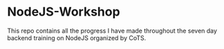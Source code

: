 # NodeJS-Workshop
This repo contains all the progress I have made throughout the seven day backend training on NodeJS organized by CoTS.
